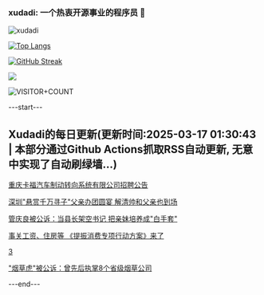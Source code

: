 ### xudadi: 一个热衷开源事业的程序员 👋

![xudadi](https://github-readme-stats-git-masterorgs-github-readme-stats-team.vercel.app/api?username=xudadi)

[![Top Langs](https://github-readme-stats.vercel.app/api/top-langs/?username=xudadi)](https://github.com/anuraghazra/github-readme-stats)

[![GitHub Streak](https://streak-stats.demolab.com?user=xudadi&locale=zh_Hans)](https://git.io/streak-stats)

![](https://raw.githubusercontent.com/xudadi/xudadi/main/assets/github-contribution-grid-snake.svg)

![VISITOR+COUNT](https://komarev.com/ghpvc/?username=xudadi&label=VISITOR+COUNT)


---start---

## Xudadi的每日更新(更新时间:2025-03-17 01:30:43 | 本部分通过Github Actions抓取RSS自动更新, 无意中实现了自动刷绿墙...)

[重庆卡福汽车制动转向系统有限公司招聘公告](https://www.gongkaoleida.com/article/2322581)

[深圳"悬赏千万寻子"父亲办团圆宴 解清帅和父亲也到场](https://m.163.com/news/article/JQPKCE38051492T3.html)

[管庆良被公诉：当县长架空书记 把亲妹培养成"白手套"](https://m.163.com/news/article/JQPKHGJO0530JPVV.html)

[事关工资、住房等 《提振消费专项行动方案》来了](https://m.163.com/news/article/JQPR9V8J000189PS.html)

[3](https://m.163.com/touch/news/sub/domestic)

["烟草虎"被公诉：曾先后执掌8个省级烟草公司](https://m.163.com/news/article/JQPOJT8H0530WJTO.html)

---end---
